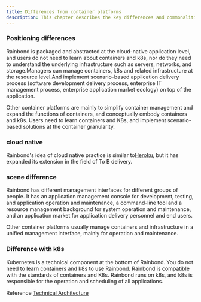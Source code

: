 ```yaml
---
title: Differences from container platforms
description: This chapter describes the key differences and commonalities between the Rainbond project and other container management platforms.
---
```


<!-- <image src="https://grstatic.oss-cn-shanghai.aliyuncs.com/docs/images/WechatIMG110.jpeg" title="产品定位图例说明" /> -->

### Positioning differences

Rainbond is packaged and abstracted at the cloud-native application level, and users do not need to learn about containers and k8s, nor do they need to understand the underlying infrastructure such as servers, networks, and storage.Managers can manage containers, k8s and related infrastructure at the resource level.And implement scenario-based application delivery process (software development delivery process, enterprise IT management process, enterprise application market ecology) on top of the application.

Other container platforms are mainly to simplify container management and expand the functions of containers, and conceptually embody containers and k8s. Users need to learn containers and K8s, and implement scenario-based solutions at the container granularity.

### cloud native

Rainbond's idea of cloud native practice is similar to[Heroku](https://www.heroku.com/), but it has expanded its extension in the field of To B delivery.

### scene difference

Rainbond has different management interfaces for different groups of people. It has an application management console for development, testing, and application operation and maintenance, a command-line tool and a resource management background for system operation and maintenance, and an application market for application delivery personnel and end users.

Other container platforms usually manage containers and infrastructure in a unified management interface, mainly for operation and maintenance.

### Difference with k8s

Kubernetes is a technical component at the bottom of Rainbond. You do not need to learn containers and k8s to use Rainbond. Rainbond is compatible with the standards of containers and K8s. Rainbond runs on k8s, and k8s is responsible for the operation and scheduling of all applications.

Reference [Technical Architecture](/docs/quick-start/architecture/)
